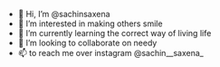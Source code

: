 - 👋 Hi, I’m @sachinsaxena
- 👀 I’m interested in making others smile
- 🌱 I’m currently learning the correct way of living life
- 💞️ I’m looking to collaborate on needy 
- 📫 to reach me over instagram @sachin__saxena_

<!---
sachinsaxenaji/sachinsaxenaji is a ✨ special ✨ repository because its `README.md` (this file) appears on your GitHub profile.
You can click the Preview link to take a look at your changes.
--->
